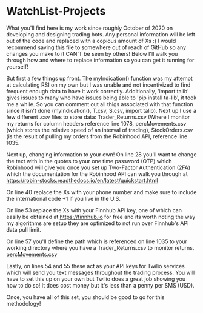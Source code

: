 # WatchList-Projects
What you'll find here is my work since roughly October of 2020 on developing and designing trading bots. Any personal information will be left out of the code and replaced with a copious amount of Xs :) I would recommend saving this file to somewhere out of reach of GitHub so any changes you make to it CAN'T be seen by others!  Below I'll walk you through how and where to replace information so you can get it running for yourself! 

But first a few things up front. The myIndication() function was my attempt at calculating RSI on my own but I was unable and not incentivized to find frequent enough data to have it work correctly. Additionally, 'import talib' gives issues to many who have issues being able to 'pip install ta-lib', it took me a while. So you can comment out all thigs associated with that function since it isn't done (myIndication(), T.csv, S.csv, import talib). Next up I use a few different .csv files to store data: Trader_Returns.csv (Where I monitor my returns for column headers reference line 1078, percMovements.csv (which stores the relative speed of an interval of trading), StockOrders.csv (is the result of pulling my orders from the Robinhood API, reference line 1035.

Next up, changing information to your own! On line 28 you'll want to change the text with in the quotes to your one time password (OTP) which Robinhood will give you once you set up Two-Factor Authentication (2FA) which the documentation for the Robinhood API can walk you through at https://robin-stocks.readthedocs.io/en/latest/quickstart.html

On line 40 replace the Xs with your phone number and make sure to include the international code +1 if you live in the U.S.

On line 53 replace the Xs with your Finnhub API key, one of which can easily be obtained at https://finnhub.io for free and its worth noting the way my algorithms are setup they are optimized to not run over Finnhub's API data pull limit.

On line 57 you'll define the path which is referenced on line 1035 to your working directory where you have a Trader_Returns.csv to monitor returns.
[percMovements.csv](https://github.com/lachocki/WatchList-Projects/files/6689781/percMovements.csv)

Lastly, on lines 54 and 55 these act as your API keys for Twilio services which will send you text messages throughout the trading process. You will have to set this up on your own but Twilio does a great job showing you how to do so! It does cost money but it's less than a penny per SMS (USD).

Once, you have all of this set, you should be good to go for this methodology!
